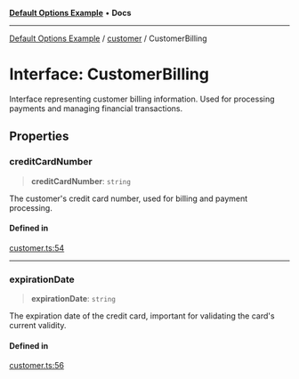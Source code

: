 [**Default Options Example**](../../README.md) • **Docs**

***

[Default Options Example](../../modules.md) / [customer](../README.md) / CustomerBilling

# Interface: CustomerBilling

Interface representing customer billing information.
Used for processing payments and managing financial transactions.

## Properties

### creditCardNumber

> **creditCardNumber**: `string`

The customer's credit card number, used for billing and payment processing.

#### Defined in

[customer.ts:54](https://github.com/typedoc2md/dummy-typescript-api/blob/main/src/customer.ts#L54)

***

### expirationDate

> **expirationDate**: `string`

The expiration date of the credit card, important for validating the card's current validity.

#### Defined in

[customer.ts:56](https://github.com/typedoc2md/dummy-typescript-api/blob/main/src/customer.ts#L56)
